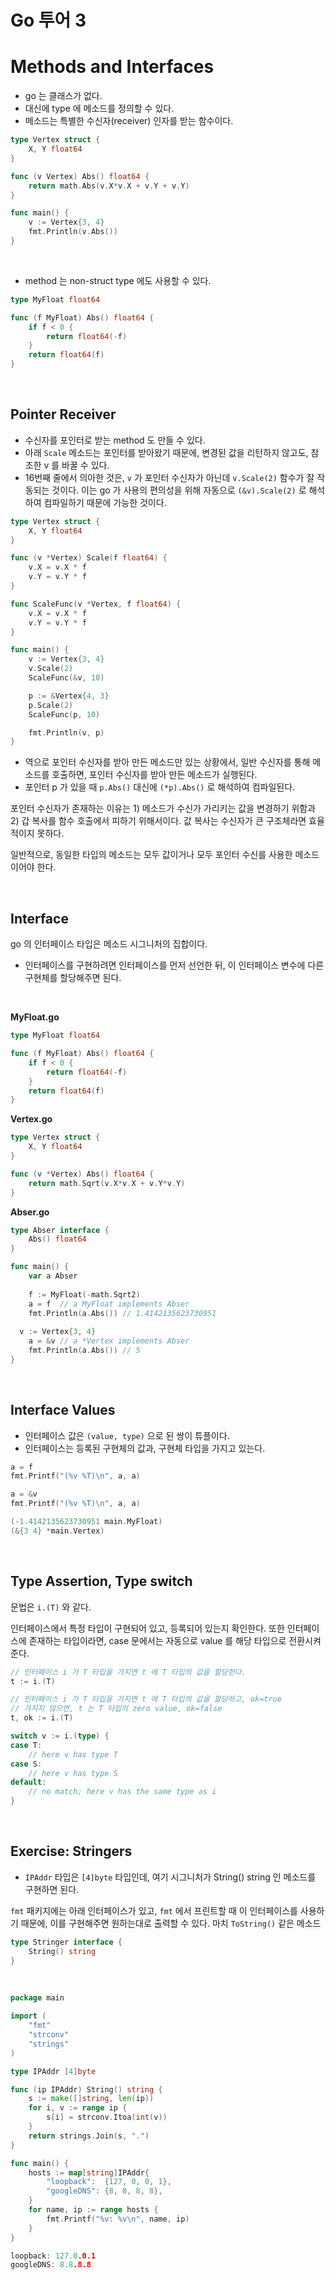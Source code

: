 # Go 투어 3

# Methods and Interfaces

- go 는 클래스가 없다.
- 대신에 type 에 메소드를 정의할 수 있다.
- 메소드는 특별한 수신자(receiver) 인자를 받는 함수이다.

```go
type Vertex struct {
	X, Y float64
}

func (v Vertex) Abs() float64 {
	return math.Abs(v.X*v.X + v.Y + v.Y)
}

func main() {
	v := Vertex{3, 4}
	fmt.Println(v.Abs())
}
```

<br />

- method 는 non-struct type 에도 사용할 수 있다.

```go
type MyFloat float64

func (f MyFloat) Abs() float64 {
	if f < 0 {
		return float64(-f)
	}
	return float64(f)
}
```

<br />

## Pointer Receiver

- 수신자를 포인터로 받는 method 도 만들 수 있다.
- 아래 `Scale` 메소드는 포인터를 받아왔기 때문에, 변경된 값을 리턴하지 않고도, 참조한 v 를 바꿀 수 있다.
- 16번째 줄에서 의아한 것은, `v` 가 포인터 수신자가 아닌데 `v.Scale(2)` 함수가 잘 작동되는 것이다. 이는 go 가 사용의 편의성을 위해 자동으로 `(&v).Scale(2)` 로 해석하여 컴파일하기 때문에 가능한 것이다.

```go
type Vertex struct {
	X, Y float64
}

func (v *Vertex) Scale(f float64) {
	v.X = v.X * f
	v.Y = v.Y * f
}

func ScaleFunc(v *Vertex, f float64) {
	v.X = v.X * f
	v.Y = v.Y * f
}

func main() {
	v := Vertex{3, 4}
	v.Scale(2)
	ScaleFunc(&v, 10)

	p := &Vertex{4, 3}
	p.Scale(2)
	ScaleFunc(p, 10)

	fmt.Println(v, p)
}
```

- 역으로 포인터 수신자를 받아 만든 메소드만 있는 상황에서, 일반 수신자를 통해 메소드를 호출하면, 포인터 수신자를 받아 만든 메소드가 실행된다.
- 포인터 p 가 있을 때 `p.Abs()` 대신에 `(*p).Abs()` 로 해석하여 컴파일된다.



포인터 수신자가 존재하는 이유는 1) 메소드가 수신가 가리키는 값을 변경하기 위함과 2) 갑 복사를 함수 호출에서 피하기 위해서이다. 값 복사는 수신자가 큰 구조체라면 효율적이지 못하다.

일반적으로, 동일한 타입의 메소드는 모두 값이거나 모두 포인터 수신를 사용한 메소드이어야 한다.

<br />

## Interface

go 의 인터페이스 타입은 메소드 시그니처의 집합이다.

- 인터페이스를 구현하려면 인터페이스를 먼저 선언한 뒤, 이 인터페이스 변수에 다른 구현체를 할당해주면 된다.

<br />

**MyFloat.go**

```go
type MyFloat float64

func (f MyFloat) Abs() float64 {
	if f < 0 {
		return float64(-f)
	}
	return float64(f)
}
```

**Vertex.go**

```go
type Vertex struct {
	X, Y float64
}

func (v *Vertex) Abs() float64 {
	return math.Sqrt(v.X*v.X + v.Y*v.Y)
}
```

**Abser.go**

```go
type Abser interface {
	Abs() float64
}

func main() {
	var a Abser
  
	f := MyFloat(-math.Sqrt2)
	a = f  // a MyFloat implements Abser
	fmt.Println(a.Abs()) // 1.4142135623730951
	
  v := Vertex{3, 4}
	a = &v // a *Vertex implements Abser
	fmt.Println(a.Abs()) // 5
}
```

<br />

## Interface Values

- 인터페이스 값은 `(value, type)` 으로 된 쌍이 튜플이다.
- 인터페이스는 등록된 구현체의 값과, 구현체 타입을 가지고 있는다.

```go
a = f
fmt.Printf("(%v %T)\n", a, a)

a = &v
fmt.Printf("(%v %T)\n", a, a)

(-1.4142135623730951 main.MyFloat)
(&{3 4} *main.Vertex)
```

<br />

## Type Assertion, Type switch

문법은 `i.(T)` 와 같다.

인터페이스에서 특정 타입이 구현되어 있고, 등록되어 있는지 확인한다. 또한 인터페이스에 존재하는 타입이라면, case 문에서는 자동으로 value 를 해당 타입으로 전환시켜 준다.

```go
// 인터페이스 i 가 T 타입을 가지면 t 에 T 타입의 값을 할당한다.
t := i.(T)

// 인터페이스 i 가 T 타입을 가지면 t 에 T 타입의 값을 할당하고, ok=true
// 가지지 않으면, t 는 T 타입의 zero value, ok=false
t, ok := i.(T)
```

```go
switch v := i.(type) {
case T:
    // here v has type T
case S:
    // here v has type S
default:
    // no match; here v has the same type as i
}
```

<br />

## Exercise: Stringers

- `IPAddr` 타입은 `[4]byte` 타입인데, 여기 시그니처가 String() string 인 메소드를 구현하면 된다.

`fmt` 패키지에는 아래 인터페이스가 있고, `fmt` 에서 프린트할 때 이 인터페이스를 사용하기 때문에, 이를 구현해주면 원하는대로 출력할 수 있다. 마치 `ToString()` 같은 메소드

```go
type Stringer interface {
    String() string
}
```

<br />

```go
package main

import (
	"fmt"
	"strconv"
	"strings"
)

type IPAddr [4]byte

func (ip IPAddr) String() string {
	s := make([]string, len(ip))
	for i, v := range ip {
		s[i] = strconv.Itoa(int(v))
	}
	return strings.Join(s, ".")
}

func main() {
	hosts := map[string]IPAddr{
		"loopback":  {127, 0, 0, 1},
		"googleDNS": {8, 8, 8, 8},
	}
	for name, ip := range hosts {
		fmt.Printf("%v: %v\n", name, ip)
	}
}

loopback: 127.0.0.1
googleDNS: 8.8.8.8
```

<br />

